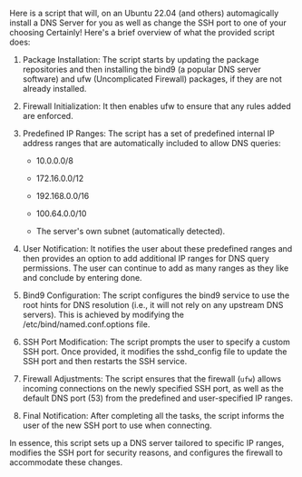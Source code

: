 Here is a script that will, on an Ubuntu 22.04 (and others) automagically install a DNS Server for you as well as change the SSH port to one of your choosing Certainly! Here's a brief overview of what the provided script does:

1. Package Installation: The script starts by updating the package repositories and then installing the bind9 (a popular DNS server software) and ufw (Uncomplicated Firewall) packages, if they are not already installed.

2. Firewall Initialization: It then enables ufw to ensure that any rules added are enforced.

3. Predefined IP Ranges: The script has a set of predefined internal IP address ranges that are automatically included to allow DNS queries:

    - 10.0.0.0/8

    - 172.16.0.0/12

    - 192.168.0.0/16

    - 100.64.0.0/10

    - The server's own subnet (automatically detected).

4. User Notification: It notifies the user about these predefined ranges and then provides an option to add additional IP ranges for DNS query permissions. The user can continue to add as many ranges as they like and conclude by entering done.

5. Bind9 Configuration: The script configures the bind9 service to use the root hints for DNS resolution (i.e., it will not rely on any upstream DNS servers). This is achieved by modifying the /etc/bind/named.conf.options file.

6. SSH Port Modification: The script prompts the user to specify a custom SSH port. Once provided, it modifies the sshd_config file to update the SSH port and then restarts the SSH service.

7. Firewall Adjustments: The script ensures that the firewall (`ufw`) allows incoming connections on the newly specified SSH port, as well as the default DNS port (53) from the predefined and user-specified IP ranges.

8. Final Notification: After completing all the tasks, the script informs the user of the new SSH port to use when connecting.

In essence, this script sets up a DNS server tailored to specific IP ranges, modifies the SSH port for security reasons, and configures the firewall to accommodate these changes.


